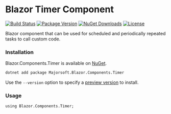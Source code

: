 Blazor Timer Component
============
[![Build Status](https://dev.azure.com/major-soft/GitHub/_apis/build/status/majorimi.blazor-components?branchName=master)](https://dev.azure.com/major-soft/GitHub/_build/latest?definitionId=6)
[![Package Version](https://img.shields.io/nuget/v/Majorsoft.Blazor.Components.Timer?label=Latest%20Version)](https://www.nuget.org/packages/Majorsoft.Blazor.Components.Timer/)
[![NuGet Downloads](https://img.shields.io/nuget/dt/Majorsoft.Blazor.Components.Timer?label=Downloads)](https://www.nuget.org/packages/Majorsoft.Blazor.Components.Timer/)
[![License](https://img.shields.io/badge/License-MIT-green.svg)](https://github.com/majorimi/blazor-components/blob/master/LICENSE)

Blazor component that can be used for scheduled and periodically repeated tasks to call custom code.

### Installation

Blazor.Components.Timer is available on [NuGet](https://www.nuget.org/packages/Majorsoft.Blazor.Components.Timer/). 

```sh
dotnet add package Majorsoft.Blazor.Components.Timer
```
Use the `--version` option to specify a [preview version](https://www.nuget.org/packages/Majorsoft.Blazor.Components.Timer/absoluteLatest) to install.

### Usage

```
using Blazor.Components.Timer;
```
